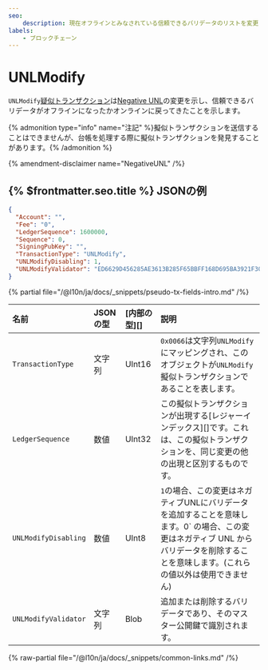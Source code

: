```yaml
---
seo:
    description: 現在オフラインとみなされている信頼できるバリデータのリストを変更します。
labels:
    - ブロックチェーン
---
```

# UNLModify

`UNLModify`[疑似トランザクション](./index.md)は[Negative UNL](../../../../concepts/consensus-protocol/negative-unl.md)の変更を示し、信頼できるバリデータがオフラインになったかオンラインに戻ってきたことを示します。

{% admonition type="info" name="注記" %}擬似トランザクションを送信することはできませんが、台帳を処理する際に擬似トランザクションを発見することがあります。{% /admonition %}

{% amendment-disclaimer name="NegativeUNL" /%}

## {% $frontmatter.seo.title %} JSONの例

```json
{
  "Account": "",
  "Fee": "0",
  "LedgerSequence": 1600000,
  "Sequence": 0,
  "SigningPubKey": "",
  "TransactionType": "UNLModify",
  "UNLModifyDisabling": 1,
  "UNLModifyValidator": "ED6629D456285AE3613B285F65BBFF168D695BA3921F309949AFCD2CA7AFEC16FE",
}
```

{% partial file="/@l10n/ja/docs/_snippets/pseudo-tx-fields-intro.md" /%}
<!--{# fix md highlighting_ #}-->

| 名前                 | JSONの型 | [内部の型][] | 説明           |
|:---------------------|:--------|:------------------|:----------------------|
| `TransactionType`    | 文字列   | UInt16      | `0x0066`は文字列`UNLModify`にマッピングされ、このオブジェクトが`UNLModify`擬似トランザクションであることを表します。 |
| `LedgerSequence`     | 数値     | UInt32      | この擬似トランザクションが出現する[レジャーインデックス][]です。これは、この擬似トランザクションを、同じ変更の他の出現と区別するものです。 |
| `UNLModifyDisabling` | 数値     | UInt8       | `1`の場合、この変更はネガティブUNLにバリデータを追加することを意味します。0` の場合、この変更はネガティブ UNL からバリデータを削除することを意味します。(これらの値以外は使用できません) |
| `UNLModifyValidator` | 文字列   | Blob        | 追加または削除するバリデータであり、そのマスター公開鍵で識別されます。 |

{% raw-partial file="/@l10n/ja/docs/_snippets/common-links.md" /%}
